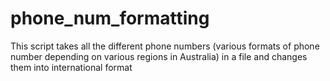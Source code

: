 # phone_num_formatting
This script takes all the different phone numbers (various formats of phone number depending on various regions in Australia) in a file and changes them into international format
